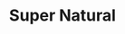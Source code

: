 ---
title: "Super Natural"
url: /portland/super-natural-southeast-hawthorne-boulevard/
shop: clothes
---